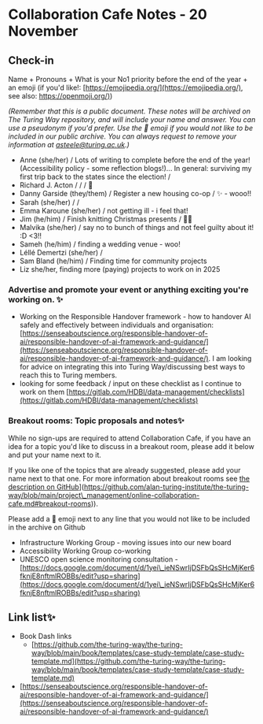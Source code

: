# Collaboration Cafe Notes - 20 November

## Check-in

Name + Pronouns + What is your No1 priority before the end of the year + an emoji (if you'd like!: [https://emojipedia.org/](https://emojipedia.org/), see also: [https://openmoji.org/)](https://openmoji.org/))

*(Remember that this is a public document. These notes will be archived on The Turing Way repository, and will include your name and answer. You can use a pseudonym if you'd prefer. Use the 🤫 emoji if you would not like to be included in our public archive. You can always request to remove your information at asteele@turing.ac.uk.)*

* Anne (she/her) / Lots of writing to complete before the end of the year! (Accessibility policy - some reflection blogs!)... In general: surviving my first trip back to the states since the election! / 
* Richard J. Acton / / / 🤖
* Danny Garside (they/them) / Register a new housing co-op / ✨ - wooo!!
* Sarah (she/her) / / 
* Emma Karoune (she/her) / not getting ill - i feel that!
* Jim (he/him) / Finish knitting Christmas presents / 🧶🎁
* Malvika (she/her) / say no to bunch of things and not feel guilty about it! :D <3!!
* Sameh (he/him) / finding a wedding venue - woo!
* Léllé Demertzi (she/her) / 
* Sam Bland (he/him) /  Finding time for community projects
* Liz she/her, finding more (paying) projects to work on in 2025

### Advertise and promote your event or anything exciting you're working on. ✨

* Working on the Responsible Handover framework - how to handover AI safely and effectively between individuals and organisation: [https://senseaboutscience.org/responsible-handover-of-ai/responsible-handover-of-ai-framework-and-guidance/](https://senseaboutscience.org/responsible-handover-of-ai/responsible-handover-of-ai-framework-and-guidance/). I am looking for advice on integrating this into Turing Way/discussing best ways to reach this to Turing members.
* looking for some feedback / input on these checklist as I continue to work on them  [https://gitlab.com/HDBI/data-management/checklists](https://gitlab.com/HDBI/data-management/checklists)

### Breakout rooms: Topic proposals and notes✨ 

While no sign-ups are required to attend Collaboration Cafe, if you have an idea for a topic you'd like to discuss in a breakout room, please add it below and put your name next to it. 

If you like one of the topics that are already suggested, please add your name next to that one. For more information about breakout rooms see [the description on GitHub]([https://github.com/alan-turing-institute/the-turing-way/blob/main/project\_management/online-collaboration-cafe.md#breakout-rooms)](https://github.com/alan-turing-institute/the-turing-way/blob/main/project\_management/online-collaboration-cafe.md#breakout-rooms)).

Please add a 🤫 emoji next to any line that you would not like to be included in the archive on Github

* Infrastructure Working Group - moving issues into our new board
* Accessibility Working Group co-working
* UNESCO open science monitoring consultation - [https://docs.google.com/document/d/1yei\_ieNSwrIjDSFbQsSHcMjKer6fknjE8nftmlROBBs/edit?usp=sharing](https://docs.google.com/document/d/1yei\_ieNSwrIjDSFbQsSHcMjKer6fknjE8nftmlROBBs/edit?usp=sharing)

##  Link list✨ 

* Book Dash links
    * [https://github.com/the-turing-way/the-turing-way/blob/main/book/templates/case-study-template/case-study-template.md](https://github.com/the-turing-way/the-turing-way/blob/main/book/templates/case-study-template/case-study-template.md)
* [https://senseaboutscience.org/responsible-handover-of-ai/responsible-handover-of-ai-framework-and-guidance/](https://senseaboutscience.org/responsible-handover-of-ai/responsible-handover-of-ai-framework-and-guidance/)